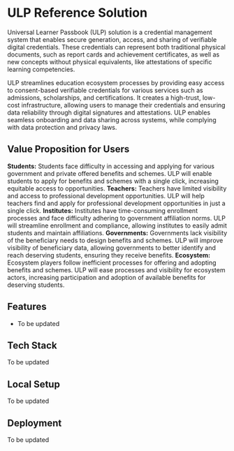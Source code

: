 # ULP Reference Solution

Universal Learner Passbook (ULP) solution is a credential management system that enables secure generation, access, and sharing of verifiable digital credentials. These credentials can represent both traditional physical documents, such as report cards and achievement certificates, as well as new concepts without physical equivalents, like attestations of specific learning competencies.
	
ULP streamlines education ecosystem processes by providing easy access to consent-based verifiable credentials for various services such as admissions, scholarships, and certifications. It creates a high-trust, low-cost infrastructure, allowing users to manage their credentials and ensuring data reliability through digital signatures and attestations. ULP enables seamless onboarding and data sharing across systems, while complying with data protection and privacy laws.

## Value Proposition for Users

**Students:** Students face difficulty in accessing and applying for various government and private offered benefits and schemes. ULP will enable students to apply for benefits and schemes with a single click, increasing equitable access to opportunities.
**Teachers:** Teachers have limited visibility and access to professional development opportunities. ULP will help teachers find and apply for professional development opportunities in just a single click.
**Institutes:** Institutes have time-consuming enrollment processes and face difficulty adhering to government affiliation norms. ULP will streamline enrollment and compliance, allowing institutes to easily admit students and maintain affiliations.
**Governments:** Governments lack visibility of the beneficiary needs to design benefits and schemes. ULP will improve visibility of beneficiary data, allowing governments to better identify and reach deserving students, ensuring they receive benefits.
**Ecosystem:** Ecosystem players follow inefficient processes for offering and adopting benefits and schemes. ULP will ease processes and visibility for ecosystem actors, increasing participation and adoption of available benefits for deserving students.

## Features
- To be updated

## Tech Stack
To be updated

## Local Setup
To be updated

## Deployment
To be updated
